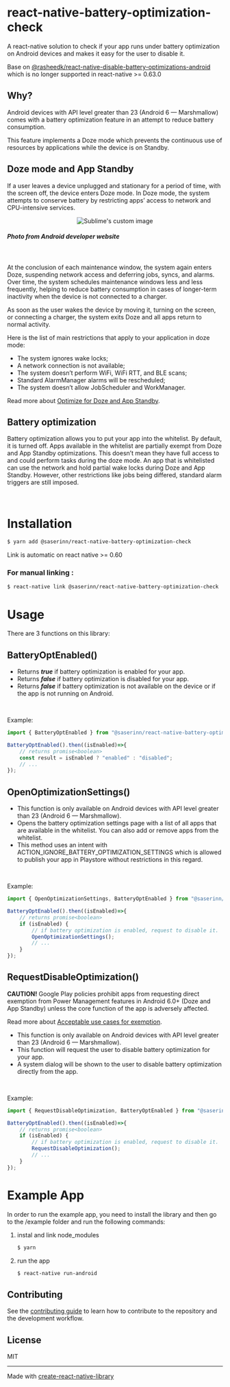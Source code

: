 # react-native-battery-optimization-check
A react-native solution to check if your app runs under battery optimization on Android devices and makes it easy for the user to disable it.

Base on [@rasheedk/react-native-disable-battery-optimizations-android](https://github.com/rasheedk/react-native-disable-battery-optimizations-android) which is no longer supported in react-native >= 0.63.0

## Why?

Android devices with API level greater than 23 (Android 6 — Marshmallow) comes with a battery optimization feature in an attempt to reduce battery consumption.

This feature implements a Doze mode which prevents the continuous use of resources by applications while the device is on Standby.

## Doze mode and App Standby

If a user leaves a device unplugged and stationary for a period of time, with the screen off, the device enters Doze mode. In Doze mode, the system attempts to conserve battery by restricting apps’ access to network and CPU-intensive services.

<p align="center">
  <img src="./src/img/doze.png" alt="Sublime's custom image"/>
</p>

##### Photo from Android developer website

<br>

At the conclusion of each maintenance window, the system again enters Doze, suspending network access and deferring jobs, syncs, and alarms. Over time, the system schedules maintenance windows less and less frequently, helping to reduce battery consumption in cases of longer-term inactivity when the device is not connected to a charger.

As soon as the user wakes the device by moving it, turning on the screen, or connecting a charger, the system exits Doze and all apps return to normal activity.

Here is the list of main restrictions that apply to your application in doze mode:

- The system ignores wake locks;
- A network connection is not available;
- The system doesn’t perform WiFi, WiFi RTT, and BLE scans;
- Standard AlarmManager alarms will be rescheduled;
- The system doesn’t allow JobScheduler and WorkManager.

Read more about [Optimize for Doze and App Standby](https://developer.android.com/training/monitoring-device-state/doze-standby).

## Battery optimization

Battery optimization allows you to put your app into the whitelist. By default, it is turned off. Apps available in the whitelist are partially exempt from Doze and App Standby optimizations. This doesn’t mean they have full access to and could perform tasks during the doze mode. An app that is whitelisted can use the network and hold partial wake locks during Doze and App Standby. However, other restrictions like jobs being differed, standard alarm triggers are still imposed.

<br>

# Installation

```sh
$ yarn add @saserinn/react-native-battery-optimization-check
```

Link is automatic on react native >= 0.60

### For manual linking :

```sh
$ react-native link @saserinn/react-native-battery-optimization-check
```

# Usage

There are 3 functions on this library:

## BatteryOptEnabled()

- Returns ***true*** if battery optimization is enabled for your app.
- Returns ***false*** if battery optimization is disabled for your app.
- Returns ***false*** if battery optimization is not available on the device or if the app is not running on Android.

<br>

Example:
```js
import { BatteryOptEnabled } from "@saserinn/react-native-battery-optimization-check";

BatteryOptEnabled().then((isEnabled)=>{
	// returns promise<boolean>
	const result = isEnabled ? "enabled" : "disabled";
	// ...
});
```

## OpenOptimizationSettings()

- This function is only available on Android devices with API level greater than 23 (Android 6 — Marshmallow).
- Opens the battery optimization settings page with a list of all apps that are available in the whitelist. You can also add or remove apps from the whitelist.
- This method uses an intent with ACTION_IGNORE_BATTERY_OPTIMIZATION_SETTINGS which is allowed to publish your app in Playstore without restrictions in this regard.

<br>

Example:
```js
import { OpenOptimizationSettings, BatteryOptEnabled } from "@saserinn/react-native-battery-optimization-check";

BatteryOptEnabled().then((isEnabled)=>{
	// returns promise<boolean>
	if (isEnabled) {
		// if battery optimization is enabled, request to disable it.
		OpenOptimizationSettings();
		// ...
	}
});
```

## RequestDisableOptimization()

**CAUTION!** Google Play policies prohibit apps from requesting direct exemption from Power Management features in Android 6.0+ (Doze and App Standby) unless the core function of the app is adversely affected.

Read more about [Acceptable use cases for exemption](https://developer.android.com/training/monitoring-device-state/doze-standby#exemption-cases).

- This function is only available on Android devices with API level greater than 23 (Android 6 — Marshmallow).
- This function will request the user to disable battery optimization for your app.
- A system dialog will be shown to the user to disable battery optimization directly from the app.

<br>

Example:
```js
import { RequestDisableOptimization, BatteryOptEnabled } from "@saserinn/react-native-battery-optimization-check";

BatteryOptEnabled().then((isEnabled)=>{
	// returns promise<boolean>
	if (isEnabled) {
		// if battery optimization is enabled, request to disable it.
		RequestDisableOptimization();
		// ...
	}
});
```

# Example App

In order to run the example app, you need to install the library and then go to the /example folder and run the following commands:

1. instal and link node_modules
	```sh
	$ yarn
	```

2. run the app
	```sh
	$ react-native run-android
	```

## Contributing

See the [contributing guide](CONTRIBUTING.md) to learn how to contribute to the repository and the development workflow.

## License

MIT

---

Made with [create-react-native-library](https://github.com/callstack/react-native-builder-bob)
